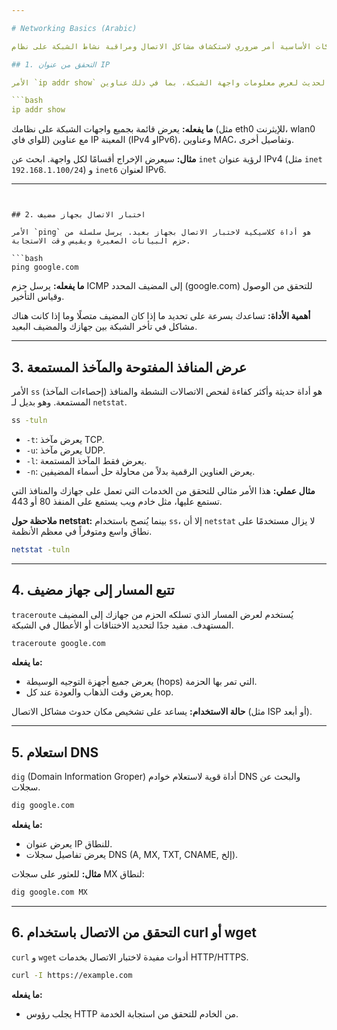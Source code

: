 ```yaml
---

# Networking Basics (Arabic)

فهم أوامر الشبكات الأساسية أمر ضروري لاستكشاف مشاكل الاتصال ومراقبة نشاط الشبكة على نظام Linux. توفر هذه الأدوات رؤية على واجهات الشبكة والاتصالات والتواصل مع الأجهزة الأخرى.

## 1. التحقق من عنوان IP

الأمر `ip addr show` هو المعيار الحديث لعرض معلومات واجهة الشبكة، بما في ذلك عناوين IP. وهو البديل للأمر القديم `ifconfig`.

```bash
ip addr show
```

**ما يفعله:** يعرض قائمة بجميع واجهات الشبكة على نظامك (مثل eth0 للإيثرنت، wlan0 للواي فاي) مع عناوين IP المعينة (IPv4 وIPv6)، وعناوين MAC، وتفاصيل أخرى.

**مثال:** سيعرض الإخراج أقسامًا لكل واجهة. ابحث عن `inet` لرؤية عنوان IPv4 (مثل `inet 192.168.1.100/24`) و `inet6` لعنوان IPv6.

---
```


## 2. اختبار الاتصال بجهاز مضيف

الأمر `ping` هو أداة كلاسيكية لاختبار الاتصال بجهاز بعيد. يرسل سلسلة من حزم البيانات الصغيرة ويقيس وقت الاستجابة.

```bash
ping google.com
```

**ما يفعله:** يرسل حزم ICMP إلى المضيف المحدد (google.com) للتحقق من الوصول وقياس التأخير.

**أهمية الأداة:** تساعدك بسرعة على تحديد ما إذا كان المضيف متصلًا وما إذا كانت هناك مشاكل في تأخر الشبكة بين جهازك والمضيف البعيد.

---

## 3. عرض المنافذ المفتوحة والمآخذ المستمعة

الأمر `ss` (إحصاءات المآخذ) هو أداة حديثة وأكثر كفاءة لفحص الاتصالات النشطة والمنافذ المستمعة. وهو بديل لـ `netstat`.

```bash
ss -tuln
```

* `-t`: يعرض مآخذ TCP.
* `-u`: يعرض مآخذ UDP.
* `-l`: يعرض فقط المآخذ المستمعة.
* `-n`: يعرض العناوين الرقمية بدلاً من محاولة حل أسماء المضيفين.

**مثال عملي:** هذا الأمر مثالي للتحقق من الخدمات التي تعمل على جهازك والمنافذ التي تستمع عليها، مثل خادم ويب يستمع على المنفذ 80 أو 443.

**ملاحظة حول netstat:** بينما يُنصح باستخدام `ss`، إلا أن `netstat` لا يزال مستخدمًا على نطاق واسع ومتوفراً في معظم الأنظمة.

```bash
netstat -tuln
```

---

## 4. تتبع المسار إلى جهاز مضيف

`traceroute` يُستخدم لعرض المسار الذي تسلكه الحزم من جهازك إلى المضيف المستهدف. مفيد جدًا لتحديد الاختناقات أو الأعطال في الشبكة.

```bash
traceroute google.com
```

**ما يفعله:**

* يعرض جميع أجهزة التوجيه الوسيطة (hops) التي تمر بها الحزمة.
* يعرض وقت الذهاب والعودة عند كل hop.

**حالة الاستخدام:** يساعد على تشخيص مكان حدوث مشاكل الاتصال (مثل ISP أو أبعد).

---

## 5. استعلام DNS

`dig` (Domain Information Groper) أداة قوية لاستعلام خوادم DNS والبحث عن سجلات.

```bash
dig google.com
```

**ما يفعله:**

* يعرض عنوان IP للنطاق.
* يعرض تفاصيل سجلات DNS (A, MX, TXT, CNAME, إلخ).

**مثال:** للعثور على سجلات MX لنطاق:

```bash
dig google.com MX
```

---

## 6. التحقق من الاتصال باستخدام curl أو wget

`curl` و `wget` أدوات مفيدة لاختبار الاتصال بخدمات HTTP/HTTPS.

```bash
curl -I https://example.com
```

**ما يفعله:**

* يجلب رؤوس HTTP من الخادم للتحقق من استجابة الخدمة.
